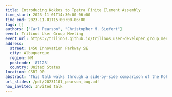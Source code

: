 ```yaml
---
title: Introducing Kokkos to Tpetra Finite Element Assembly
time_start: 2023-11-01T14:30:00-06:00
time_end: 2023-11-01T15:00:00-06:00
tags: []
authors: ["Carl Pearson", "Christopher M. Siefert"]
event: Trilinos User Group Meeting
event_url: https://trilinos.github.io/trilinos_user-developer_group_meeting_2023.html
address:
  street: 1450 Innovation Parkway SE
  city: Albuquerque
  region: NM
  postcode: '87123'
  country: United States
location: CSRI 90
abstract: "This talk walks through a side-by-side comparison of the Kokkos implementation and traditional implement of the Tpetra finite element assembly example in the Trilinos scientific computing project. It emphasizes five main changes: parallel regions, device allocations, function annotations, atomic operations, and accessing Tpetra data on-device."
url_slides: /pdf/20231101_pearson_tug.pdf
how_invited: Invited talk
---
```

